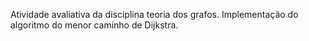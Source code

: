 Atividade avaliativa da disciplina teoria dos grafos. Implementação do algoritmo do menor caminho de Dijkstra.